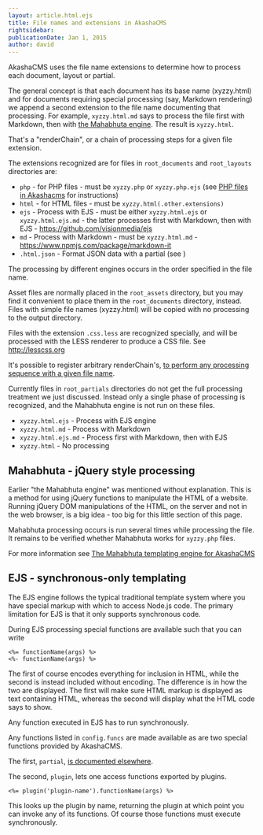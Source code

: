 ```yaml
---
layout: article.html.ejs
title: File names and extensions in AkashaCMS
rightsidebar:
publicationDate: Jan 1, 2015
author: david
---
```

AkashaCMS uses the file name extensions to determine how to process each document, layout or partial.  

The general concept is that each document has its base name (xyzzy.html) and for documents requiring special processing (say, Markdown rendering) we append a second extension to the file name documenting that processing.  For example, `xyzzy.html.md` says to process the file first with Markdown, then with [the Mahabhuta engine](mahabhuta.html).  The result is `xyzzy.html`.

That's a "renderChain", or a chain of processing steps for a given file extension.

The extensions recognized are for files in `root_documents` and `root_layouts` directories are:

* `php` - for PHP files - must be `xyzzy.php` or `xyzzy.php.ejs` (see [PHP files in Akashacms](php-documents.html) for instructions)
* `html` - for HTML files - must be `xyzzy.html(.other.extensions)`
* `ejs` - Process with EJS - must be either `xyzzy.html.ejs` or `xyzzy.html.ejs.md` - the latter processes first with Markdown, then with EJS - https://github.com/visionmedia/ejs
* `md` - Process with Markdown - must be `xyzzy.html.md` - https://www.npmjs.com/package/markdown-it
* `.html.json` - Format JSON data with a partial (see [](json-document.html))

The processing by different engines occurs in the order specified in the file name.

Asset files are normally placed in the `root_assets` directory, but you may find it convenient to place them in the `root_documents` directory, instead.  Files with simple file names (xyzzy.html) will be copied with no processing to the output directory.  

Files with the extension `.css.less` are recognized specially, and will be processed with the LESS renderer to produce a CSS file.  See http://lesscss.org

It's possible to register arbitrary renderChain's, [to perform any processing sequence with a given file name](rendering-chains.html).  

Currently files in `root_partials` directories do not get the full processing treatment we just discussed.  Instead only a single phase of processing is recognized, and the Mahabhuta engine is not run on these files.

* `xyzzy.html.ejs` - Process with EJS engine
* `xyzzy.html.md` - Process with Markdown
* `xyzzy.html.ejs.md` - Process first with Markdown, then with EJS
* `xyzzy.html` - No processing



## Mahabhuta - jQuery style processing

Earlier "the Mahabhuta engine" was mentioned without explanation.  This is a method for using jQuery functions to manipulate the HTML of a website.  Running jQuery DOM manipulations of the HTML, on the server and not in the web browser, is a big idea - too big for this little section of this page.

Mahabhuta processing occurs is run several times while processing the file.  It remains to be verified whether Mahabhuta works for `xyzzy.php` files.

For more information see [The Mahabhuta templating engine for AkashaCMS](mahabhuta.html)

## EJS - synchronous-only templating

The EJS engine follows the typical traditional template system where you have special markup with which to access Node.js code.  The primary limitation for EJS is that it only supports synchronous code.

During EJS processing special functions are available such that you can write

```
<%= functionName(args) %>
<%- functionName(args) %>
```

The first of course encodes everything for inclusion in HTML, while the second is instead included without encoding.  The difference is in how the two are displayed.  The first will make sure HTML markup is displayed as text containing HTML, whereas the second will display what the HTML code says to show.

Any function executed in EJS has to run synchronously.

Any functions listed in `config.funcs` are made available as are two special functions provided by AkashaCMS.

The first, `partial`, [is documented elsewhere](/layout/partials.html).

The second, `plugin`, lets one access functions exported by plugins.

```
<%= plugin('plugin-name').functionName(args) %>
```

This looks up the plugin by name, returning the plugin at which point you can invoke any of its functions.  Of course those functions must execute synchronously.
